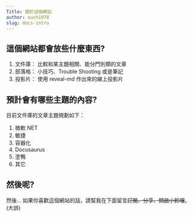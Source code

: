 ```yaml
---
Title: 關於這個網站
author: ouch1978
slug: docs-intro
---
```


## 這個網站都會放些什麼東西?

1. 文件庫： 比較和某主題相關、能分門別類的文章
2. 部落格： 小技巧、Trouble Shooting 或是筆記
3. 投影片： 使用 reveal-md 作出來的線上投影片

## 預計會有哪些主題的內容?

目前文件庫的文章主題規劃如下：

1. 微軟 NET
2. 敏捷
3. 容器化
4. Docusaurus
5. 塗鴨
6. 其它

## 然後呢?

然後... 如果你喜歡這個網站的話，請幫我在下面留言~~訂閱、分享、開啟小鈴噹~~。(大誤)
